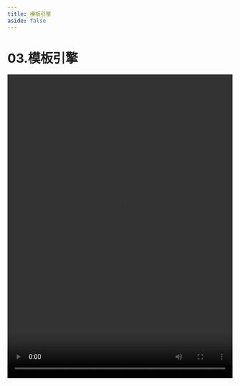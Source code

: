 ```yaml
---
title: 模板引擎
aside: false
---
```


# 03.模板引擎

<video autoplay src="http://qn.chinavanes.com/nodejs/module-6/03.模板引擎.mp4" controls controlsList="nodownload" width="100%" height="680"/>

